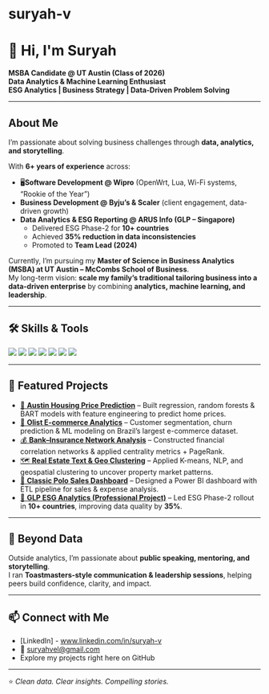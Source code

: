 # suryah-v

# 👋 Hi, I'm Suryah  

**MSBA Candidate @ UT Austin (Class of 2026)**  
**Data Analytics & Machine Learning Enthusiast**  
**ESG Analytics | Business Strategy | Data-Driven Problem Solving**

---

## About Me  
I’m passionate about solving business challenges through **data, analytics, and storytelling**.  

With **6+ years of experience** across:  
- 🖥**Software Development @ Wipro** (OpenWrt, Lua, Wi-Fi systems, “Rookie of the Year”)  
- **Business Development @ Byju’s & Scaler** (client engagement, data-driven growth)  
- **Data Analytics & ESG Reporting @ ARUS Info (GLP – Singapore)**  
  - Delivered ESG Phase-2 for **10+ countries**  
  - Achieved **35% reduction in data inconsistencies**  
  - Promoted to **Team Lead (2024)**  

Currently, I’m pursuing my **Master of Science in Business Analytics (MSBA) at UT Austin – McCombs School of Business**.  
My long-term vision: **scale my family’s traditional tailoring business into a data-driven enterprise** by combining **analytics, machine learning, and leadership**.  

---

## 🛠 Skills & Tools  
<p align="left">
  <img src="https://img.shields.io/badge/Python-3776AB?style=for-the-badge&logo=python&logoColor=white" />
  <img src="https://img.shields.io/badge/R-276DC3?style=for-the-badge&logo=r&logoColor=white" />
  <img src="https://img.shields.io/badge/SQL-336791?style=for-the-badge&logo=postgresql&logoColor=white" />
  <img src="https://img.shields.io/badge/Power%20BI-F2C811?style=for-the-badge&logo=powerbi&logoColor=black" />
  <img src="https://img.shields.io/badge/Tableau-E97627?style=for-the-badge&logo=tableau&logoColor=white" />
  <img src="https://img.shields.io/badge/Excel-217346?style=for-the-badge&logo=microsoft-excel&logoColor=white" />
  <img src="https://img.shields.io/badge/Machine%20Learning-102230?style=for-the-badge&logo=scikitlearn&logoColor=orange" />
</p>

---

## 📂 Featured Projects  
- [🏡 **Austin Housing Price Prediction**](#) – Built regression, random forests & BART models with feature engineering to predict home prices.  
- [🛒 **Olist E-commerce Analytics**](#) – Customer segmentation, churn prediction & ML modeling on Brazil’s largest e-commerce dataset.  
- [💰 **Bank–Insurance Network Analysis**](#) – Constructed financial correlation networks & applied centrality metrics + PageRank.  
- [🗺 **Real Estate Text & Geo Clustering**](#) – Applied K-means, NLP, and geospatial clustering to uncover property market patterns.  
- [👕 **Classic Polo Sales Dashboard**](#) – Designed a Power BI dashboard with ETL pipeline for sales & expense analysis.  
- [🌱 **GLP ESG Analytics (Professional Project)**](#) – Led ESG Phase-2 rollout in **10+ countries**, improving data quality by **35%**.  

---

## 🎤 Beyond Data  
Outside analytics, I’m passionate about **public speaking, mentoring, and storytelling**.  
I ran **Toastmasters-style communication & leadership sessions**, helping peers build confidence, clarity, and impact.  

---

## 📫 Connect with Me  
- [LinkedIn] - www.linkedin.com/in/suryah-v 
- 📧 suryahvel@gmail.com  
-  Explore my projects right here on GitHub  

---

⭐ *Clean data. Clear insights. Compelling stories.*  
